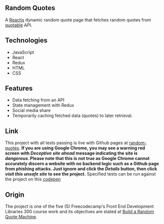 ## Random Quotes
A [Reactjs](https://reactjs.org) dynamic random quote page that fetches random quotes from [quotable](https://github.com/lukePeavey/quotable) API.
## Technologies
- JavaScript
- React
- Redux
- HTML
- CSS
## Features
- Data fetching from an API
- State management with Redux
- Social media share
- Temporarily caching fetched data (quotes) to later retrieval.

## Link
This project with all tests passing is live with Github pages at [random-quotes](https://niranad.github.io/random-quotes). **If you are using Google Chrome, you may see a warning red screen with _Deceptive site ahead_ message indicating the site is _dangerous_. Please note that this is not true as Google Chrome cannot accurately discern a website with no backend logic such as a Github page from phishing attacks. Just ignore and click the _Details_ button, then click _visit this unsafe site_ to see the project.** Specified tests can be run against the project on this [codepen](https://codepen.io/niranad/full/)
## Origin
The project is one of the five (5) Freecodecamp's Front End Development Libraries 300 course work and its objectives are stated at [Build a Random Quote Machine](https://www.freecodecamp.org/learn/front-end-development-libraries/front-end-development-libraries-projects/build-a-random-quote-machine).
